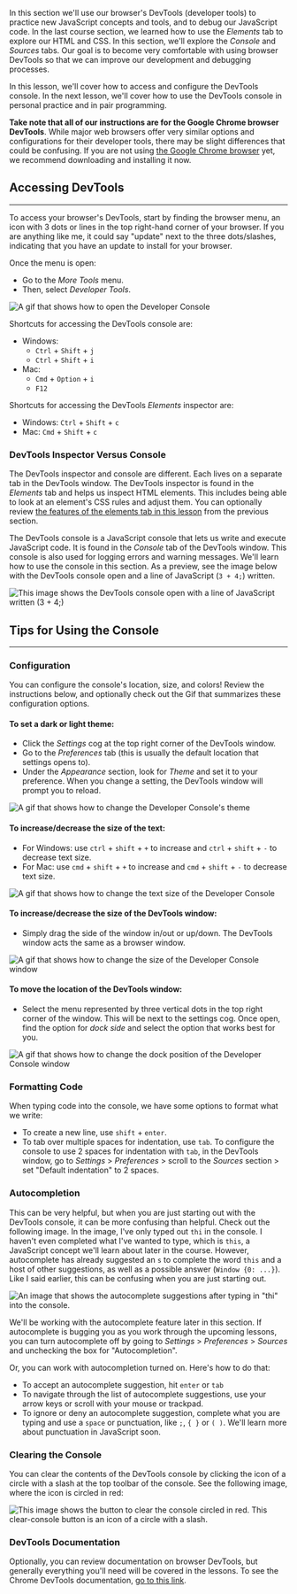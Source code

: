 In this section we'll use our browser's DevTools (developer tools) to practice new JavaScript concepts and tools, and to debug our JavaScript code. In the last course section, we learned how to use the _Elements_ tab to explore our HTML and CSS. In this section, we'll explore the _Console_ and _Sources_ tabs. Our goal is to become very comfortable with using browser DevTools so that we can improve our development and debugging processes.

In this lesson, we'll cover how to access and configure the DevTools console. In the next lesson, we'll cover how to use the DevTools console in personal practice and in pair programming. 

**Take note that all of our instructions are for the Google Chrome browser DevTools**. While major web browsers offer very similar options and configurations for their developer tools, there may be slight differences that could be confusing. If you are not using [the Google Chrome browser](https://www.google.com/chrome/) yet, we recommend downloading and installing it now.

## Accessing DevTools
---

To access your browser's DevTools, start by finding the browser menu, an icon with 3 dots or lines in the top right-hand corner of your browser. If you are anything like me, it could say "update" next to the three dots/slashes, indicating that you have an update to install for your browser. 

Once the menu is open:

* Go to the _More Tools_ menu.
* Then, select _Developer Tools_.

![A gif that shows how to open the Developer Console](https://learnhowtoprogram.s3.us-west-2.amazonaws.com/dev-tools/dev-tool-open.gif)

Shortcuts for accessing the DevTools console are:

* Windows: 
  * `Ctrl` + `Shift` + `j`
  * `Ctrl` + `Shift` + `i` 
* Mac: 
  * `Cmd` + `Option` + `i`
  * `F12`

Shortcuts for accessing the DevTools _Elements_ inspector are:

* Windows: `Ctrl` + `Shift` + `c`
* Mac: `Cmd` + `Shift` + `c`

### DevTools Inspector Versus Console

The DevTools inspector and console are different. Each lives on a separate tab in the DevTools window. The DevTools inspector is found in the _Elements_ tab and helps us inspect HTML elements. This includes being able to look at an element's CSS rules and adjust them. You can optionally review [the features of the elements tab in this lesson](/introduction-to-programming/git-html-and-css-part-2/debugging-html-and-css) from the previous section. 

The DevTools console is a JavaScript console that lets us write and execute JavaScript code. It is found in the _Console_ tab of the DevTools window. This console is also used for logging errors and warning messages. We'll learn how to use the console in this section. As a preview, see the image below with the DevTools console open and a line of JavaScript (`3 + 4;`) written.

![This image shows the DevTools console open with a line of JavaScript written (`3 + 4;`)](https://learnhowtoprogram.s3.us-west-2.amazonaws.com/dev-tools/devtools-console.png)

## Tips for Using the Console
---

### Configuration

You can configure the console's location, size, and colors! Review the instructions below, and optionally check out the Gif that summarizes these configuration options.

#### To set a dark or light theme:

* Click the _Settings_ cog at the top right corner of the DevTools window.
* Go to the _Preferences_ tab (this is usually the default location that settings opens to).
* Under the _Appearance_ section, look for _Theme_ and set it to your preference. When you change a setting, the DevTools window will prompt you to reload.

![A gif that shows how to change the  Developer Console's theme](https://learnhowtoprogram.s3.us-west-2.amazonaws.com/dev-tools/dev-tool-theme-change.gif)

#### To increase/decrease the size of the text:

* For Windows: use `ctrl` + `shift` + `+` to increase and `ctrl` + `shift` + `-` to decrease text size.
* For Mac: use `cmd` + `shift` + `+` to increase and `cmd` + `shift` + `-` to decrease text size.

![A gif that shows how to change the text size of the Developer Console](https://learnhowtoprogram.s3.us-west-2.amazonaws.com/dev-tools/dev-tool-increase-decrease-size.gif)

#### To increase/decrease the size of the DevTools window:

* Simply drag the side of the window in/out or up/down. The DevTools window acts the same as a browser window.

![A gif that shows how to change the size of the Developer Console window](https://learnhowtoprogram.s3.us-west-2.amazonaws.com/dev-tools/dev-tool-increase-size.gif)

#### To move the location of the DevTools window:

*  Select the menu represented by three vertical dots in the top right corner of the window. This will be next to the settings cog. Once open, find the option for _dock side_ and select the option that works best for you.

![A gif that shows how to change the dock position of the Developer Console window](https://learnhowtoprogram.s3.us-west-2.amazonaws.com/dev-tools/dev-tool-change-position.gif)

### Formatting Code

When typing code into the console, we have some options to format what we write:

* To create a new line, use `shift` + `enter`.
* To tab over multiple spaces for indentation, use `tab`. To configure the console to use 2 spaces for indentation with `tab`, in the DevTools window, go to _Settings_ > _Preferences_ > scroll to the _Sources_ section > set "Default indentation" to 2 spaces.

### Autocompletion

This can be very helpful, but when you are just starting out with the DevTools console, it can be more confusing than helpful. Check out the following image. In the image, I've only typed out `thi` in the console. I haven't even completed what I've wanted to type, which is `this`, a JavaScript concept we'll learn about later in the course. However, autocomplete has already suggested an `s` to complete the word `this` and a host of other suggestions, as well as a possible answer (`Window {0: ...}`). Like I said earlier, this can be confusing when you are just starting out.

![An image that shows the autocomplete suggestions after typing in "thi" into the console.](https://learnhowtoprogram.s3.us-west-2.amazonaws.com/dev-tools/devtools-auto-complete2.png)

We'll be working with the autocomplete feature later in this section. If autocomplete is bugging you as you work through the upcoming lessons, you can turn autocomplete off by going to _Settings_ > _Preferences_ > _Sources_ and unchecking the box for "Autocompletion". 

Or, you can work with autocompletion turned on. Here's how to do that:

* To accept an autocomplete suggestion, hit `enter` or `tab`
* To navigate through the list of autocomplete suggestions, use your arrow keys or scroll with your mouse or trackpad.
* To ignore or deny an autocomplete suggestion, complete what you are typing and use a `space` or punctuation, like `;`, `{ }` or `( )`. We'll learn more about punctuation in JavaScript soon. 

### Clearing the Console

You can clear the contents of the DevTools console by clicking the icon of a circle with a slash at the top toolbar of the console. See the following image, where the icon is circled in red:

![This image shows the button to clear the console circled in red. This clear-console button is an icon of a circle with a slash.](https://learnhowtoprogram.s3.us-west-2.amazonaws.com/dev-tools/devtools-console-clear.png)

### DevTools Documentation

Optionally, you can review documentation on browser DevTools, but generally everything you'll need will be covered in the lessons. To see the Chrome DevTools documentation, [go to this link](https://developer.chrome.com/docs/devtools/).
